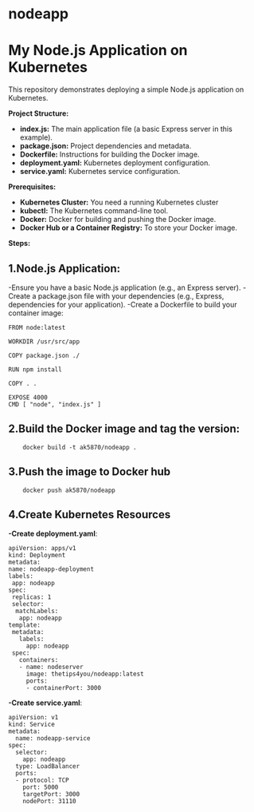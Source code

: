 # nodeapp
# My Node.js Application on Kubernetes

This repository demonstrates deploying a simple Node.js application on Kubernetes.

**Project Structure:**

* **index.js:** The main application file (a basic Express server in this example).
* **package.json:** Project dependencies and metadata.
* **Dockerfile:** Instructions for building the Docker image.
* **deployment.yaml:** Kubernetes deployment configuration.
* **service.yaml:** Kubernetes service configuration.

**Prerequisites:**

* **Kubernetes Cluster:** You need a running Kubernetes cluster 
* **kubectl:** The Kubernetes command-line tool.
* **Docker:** Docker for building and pushing the Docker image.
* **Docker Hub or a Container Registry:** To store your Docker image.

**Steps:**

## 1.Node.js Application:
   -Ensure you have a basic Node.js application (e.g., an Express server).
   -Create a package.json file with your dependencies (e.g., Express, dependencies for your application).
   -Create a Dockerfile to build your container image:

   ```
   FROM node:latest

   WORKDIR /usr/src/app

   COPY package.json ./

   RUN npm install

   COPY . .

   EXPOSE 4000
   CMD [ "node", "index.js" ]
   ```
## 2.Build the Docker image and tag the version:
```
    docker build -t ak5870/nodeapp .
```
## 3.Push the image to Docker hub
```
    docker push ak5870/nodeapp
```
## 4.Create Kubernetes Resources

   **-Create deployment.yaml**:
   ```
   apiVersion: apps/v1
   kind: Deployment
   metadata:
   name: nodeapp-deployment
   labels:
    app: nodeapp
   spec:
    replicas: 1
    selector:
     matchLabels:
      app: nodeapp
   template:
    metadata:
      labels:
        app: nodeapp 
    spec:
      containers:
      - name: nodeserver
        image: thetips4you/nodeapp:latest
        ports:
        - containerPort: 3000
   ```
**-Create service.yaml**:
```
apiVersion: v1
kind: Service
metadata:
  name: nodeapp-service
spec:
  selector:
    app: nodeapp 
  type: LoadBalancer
  ports:
  - protocol: TCP
    port: 5000
    targetPort: 3000
    nodePort: 31110
```
   



   
